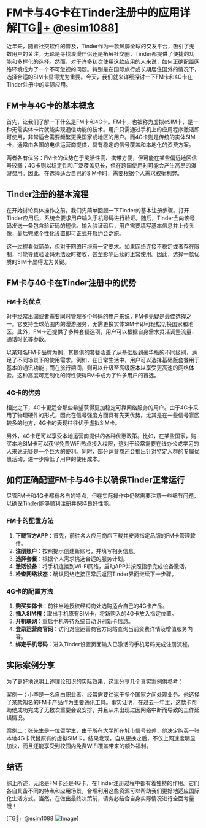 # FM卡与4G卡在Tinder注册中的应用详解[[TG💪+ @esim1088](https://t.me/s/esim1088)]

近年来，随着社交软件的普及，Tinder作为一款风靡全球的交友平台，吸引了无数用户的关注。无论是寻找浪漫伴侣还是拓展社交圈，Tinder都提供了便捷的功能和多样化的选择。然而，对于许多初次使用这款应用的人来说，如何正确配置网络环境成为了一个不可忽视的问题。特别是在国际旅行或长期居住国外的情况下，选择合适的SIM卡显得尤为重要。今天，我们就来详细探讨一下FM卡和4G卡在Tinder注册中的实际应用。

## FM卡与4G卡的基本概念

首先，让我们了解一下什么是FM卡和4G卡。FM卡，也被称为虚拟eSIM卡，是一种无需实体卡片就能实现通信功能的技术。用户只需通过手机上的应用程序激活即可使用，非常适合需要频繁更换国家或地区的用户。而4G卡则是传统的实体SIM卡，通常由各国的电信运营商提供，具有稳定的信号覆盖和本地化的资费方案。

两者各有优劣：FM卡的优势在于灵活性高、携带方便，但可能在某些偏远地区信号较弱；4G卡则以稳定性和广泛覆盖见长，但在跨国使用时可能会产生高昂的漫游费用。因此，在选择适合自己的SIM卡时，需要根据个人需求权衡利弊。

## Tinder注册的基本流程

在开始讨论具体操作之前，我们先简单回顾一下Tinder的基本注册步骤。打开Tinder应用后，系统会要求用户输入手机号码进行验证。随后，Tinder会向该号码发送一条包含验证码的短信。输入验证码后，用户需要填写基本信息并上传头像，最后完成个性化设置即可正式开启约会之旅。

这一过程看似简单，但对于网络环境有一定要求。如果网络连接不稳定或者存在限制，可能导致验证码无法及时接收，甚至影响后续的正常使用。因此，选择一款优质的SIM卡显得尤为关键。

## FM卡与4G卡在Tinder注册中的优势

### FM卡的优点

对于经常出国或者需要同时管理多个号码的用户来说，FM卡无疑是最佳选择之一。它支持全球范围内的漫游服务，无需更换实体SIM卡即可轻松切换国家和地区。此外，FM卡还提供了多种套餐选项，用户可以根据自身需求灵活调整流量、通话时长等参数。

以某知名FM卡品牌为例，其提供的套餐涵盖了从基础版到豪华版的不同级别，满足了不同场景下的使用需求。例如，在日常生活中，用户可以选择基础版套餐用于基本的通讯功能；而在旅行期间，则可以升级至高级版本以享受更高速的网络体验。这种高度可定制化的特性使得FM卡成为了许多用户的首选。

### 4G卡的优势

相比之下，4G卡更适合那些希望获得更加稳定可靠网络服务的用户。由于4G卡采用了物理硬件的形式，因此在信号强度方面具有先天优势。尤其是在一些信号盲区较多的地方，4G卡的表现往往优于虚拟SIM卡。

另外，4G卡还可以享受本地运营商提供的各种优惠政策。比如，在某些国家，购买本地SIM卡可以获得免费WiFi热点接入权限，这对于经常需要在线办公或学习的人来说无疑是一个巨大的便利。同时，部分运营商还会推出针对特定人群的专属优惠活动，进一步降低了用户的使用成本。

## 如何正确配置FM卡与4G卡以确保Tinder正常运行

尽管FM卡和4G卡都有各自的特点，但在实际操作中仍然需要注意一些细节问题，以确保Tinder能够顺利注册并保持良好性能。

### FM卡的配置方法

1. **下载官方APP**：首先，前往各大应用商店下载并安装指定品牌的FM卡管理软件。
2. **注册账户**：按照提示创建新账号，并填写相关信息。
3. **选择套餐**：根据个人需求挑选合适的服务计划。
4. **激活设备**：将手机连接到Wi-Fi网络，启动APP并按照指示完成设备激活。
5. **检查网络状态**：确认网络连接正常后返回Tinder界面继续下一步骤。

### 4G卡的配置方法

1. **购买实体卡**：前往当地授权经销商处选购适合自己的4G卡产品。
2. **插入SIM槽**：取出手机原有SIM卡，将新购入的4G卡放入指定位置。
3. **开机联网**：重启手机等待系统自动识别新卡信息。
4. **登录运营商官网**：访问对应运营商官方网站查询当前资费详情及增值服务内容。
5. **绑定手机号码**：进入Tinder设置页面输入已激活的手机号码完成注册流程。

## 实际案例分享

为了更好地说明上述理论知识的实际效果，这里分享几个真实案例供参考：

案例一：小李是一名自由职业者，经常需要往返于多个国家之间处理业务。他选择了某款知名的FM卡产品作为主要通讯工具。事实证明，在过去一年里，这款卡帮助他成功完成了无数次重要会议安排，并且从未出现过因网络中断而导致的工作延误情况。

案例二：张先生是一位留学生，由于所在大学所在城市信号较差，他决定购买一张本地4G卡代替原有的虚拟SIM卡。结果发现，自从更换之后，不仅上网速度明显加快，而且还能享受到校园内免费WiFi覆盖带来的额外福利。

## 结语

综上所述，无论是FM卡还是4G卡，在Tinder注册过程中都有着独特的作用。它们各自具备不同的特点和应用场景，合理利用这些资源可以帮助我们更好地适应国际化生活方式。当然，在做出最终决策前，请务必结合自身实际情况进行全面考量哦！

[[TG💪+ @esim1088](https://t.me/s/esim1088) ![Image](https://i.postimg.cc/4NQfJmqS/Snipaste-2025-05-13-00-14-12.png)]